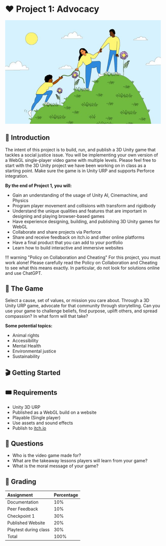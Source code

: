 # ❤️ Project 1: Advocacy

![Image title](../Projects/helpothers.jpg)

## 📙 Introduction
The intent of this project is to build, run, and publish a 3D Unity game that tackles a social justice issue. You will be implementing your own version of a WebGL single-player video game with multiple levels. Please feel free to start with the 3D Unity project we have been working on in class as a starting point. Make sure the game is in Unity URP and supports Perforce integration.

**By the end of Project 1, you will:** 

* Gain an understanding of the usage of Unity AI, Cinemachine, and Physics
* Program player movement and collisions with transform and rigidbody
* Understand the unique qualities and features that are important in designing and playing browser-based games
* Have experience designing, building, and publishing 3D Unity games for WebGL
* Collaborate and share projects via Perforce
* Share and receive feedback on itch.io and other online platforms
* Have a final product that you can add to your portfolio
* Learn how to build interactive and immersive websites

!!! warning "Policy on Collaboration and Cheating"
    For this project, you must work alone! Please carefully read the Policy on Collaboration and Cheating to see what this means exactly. In particular, do not look for solutions online and use ChatGPT.


## 👾 The Game
Select a cause, set of values, or mission you care about. Through a 3D Unity URP game, advocate for that community through storytelling. Can you use your game to challenge beliefs, find purpose, uplift others, and spread compassion? In what form will that take? 

**Some potential topics:**

* Animal rights
* Accessibility
* Mental Health
* Environmental justice
* Sustainability

## 🎬 Getting Started


## 🎟️ Requirements
* Unity 3D URP
* Published as a WebGL build on a website
* Playable (Single player)
* Use assets and sound effects 
* Publish to [itch.io](https://itch.io/)

## 🧐 Questions
* Who is the video game made for?
* What are the takeaway lessons players will learn from your game?
* What is the moral message of your game?

## 💯 Grading
| Assignment | Percentage |
| :--------- | :--------- |
| Documentation | 10% |
| Peer Feedback | 10% |
| Checkpoint 1 | 30% |
| Published Website | 20% |
| Playtest during class | 30% |
| Total | 100% |

